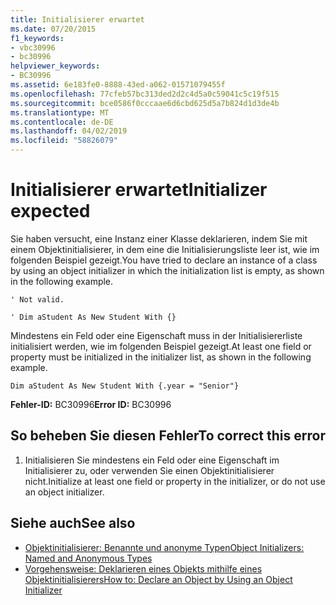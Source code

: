 ```yaml
---
title: Initialisierer erwartet
ms.date: 07/20/2015
f1_keywords:
- vbc30996
- bc30996
helpviewer_keywords:
- BC30996
ms.assetid: 6e183fe0-8888-43ed-a062-01571079455f
ms.openlocfilehash: 77cfeb57bc313ded2d2c4d5a0c59041c5c19f515
ms.sourcegitcommit: bce0586f0cccaae6d6cbd625d5a7b824d1d3de4b
ms.translationtype: MT
ms.contentlocale: de-DE
ms.lasthandoff: 04/02/2019
ms.locfileid: "58826079"
---
```

# <a name="initializer-expected"></a><span data-ttu-id="6f322-102">Initialisierer erwartet</span><span class="sxs-lookup"><span data-stu-id="6f322-102">Initializer expected</span></span>
<span data-ttu-id="6f322-103">Sie haben versucht, eine Instanz einer Klasse deklarieren, indem Sie mit einem Objektinitialisierer, in dem eine die Initialisierungsliste leer ist, wie im folgenden Beispiel gezeigt.</span><span class="sxs-lookup"><span data-stu-id="6f322-103">You have tried to declare an instance of a class by using an object initializer in which the initialization list is empty, as shown in the following example.</span></span>  
  
 `' Not valid.`  
  
 `' Dim aStudent As New Student With {}`  
  
 <span data-ttu-id="6f322-104">Mindestens ein Feld oder eine Eigenschaft muss in der Initialisiererliste initialisiert werden, wie im folgenden Beispiel gezeigt.</span><span class="sxs-lookup"><span data-stu-id="6f322-104">At least one field or property must be initialized in the initializer list, as shown in the following example.</span></span>  
  
 `Dim aStudent As New Student With {.year = "Senior"}`  
  
 <span data-ttu-id="6f322-105">**Fehler-ID:** BC30996</span><span class="sxs-lookup"><span data-stu-id="6f322-105">**Error ID:** BC30996</span></span>  
  
## <a name="to-correct-this-error"></a><span data-ttu-id="6f322-106">So beheben Sie diesen Fehler</span><span class="sxs-lookup"><span data-stu-id="6f322-106">To correct this error</span></span>  
  
1.  <span data-ttu-id="6f322-107">Initialisieren Sie mindestens ein Feld oder eine Eigenschaft im Initialisierer zu, oder verwenden Sie einen Objektinitialisierer nicht.</span><span class="sxs-lookup"><span data-stu-id="6f322-107">Initialize at least one field or property in the initializer, or do not use an object initializer.</span></span>  
  
## <a name="see-also"></a><span data-ttu-id="6f322-108">Siehe auch</span><span class="sxs-lookup"><span data-stu-id="6f322-108">See also</span></span>

- [<span data-ttu-id="6f322-109">Objektinitialisierer: Benannte und anonyme Typen</span><span class="sxs-lookup"><span data-stu-id="6f322-109">Object Initializers: Named and Anonymous Types</span></span>](../../../visual-basic/programming-guide/language-features/objects-and-classes/object-initializers-named-and-anonymous-types.md)
- [<span data-ttu-id="6f322-110">Vorgehensweise: Deklarieren eines Objekts mithilfe eines Objektinitialisierers</span><span class="sxs-lookup"><span data-stu-id="6f322-110">How to: Declare an Object by Using an Object Initializer</span></span>](../../../visual-basic/programming-guide/language-features/objects-and-classes/how-to-declare-an-object-by-using-an-object-initializer.md)
